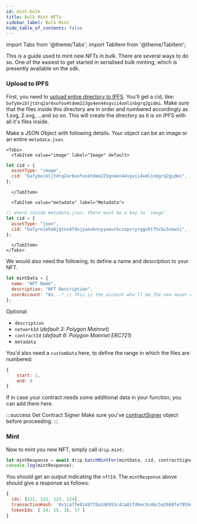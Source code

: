 ```yaml
---
id: mint-bulk
title: Bulk Mint NFTs
sidebar_label: Bulk Mint
hide_table_of_contents: false
---
```


import Tabs from '@theme/Tabs';
import TabItem from '@theme/TabItem';

This is a guide used to mint new NFTs in bulk.
There are several ways to do so. One of the easiest to get started in serialised bulk minting, which is presently available on the sdk.

### Upload to IPFS

First, you need to [upload entire directory to IPFS](/guide/nft/storage/upload#upload-directory). You'll get a cid, like: `bafybeibljtdrq2ar6xofoo4tdem223go4en44sgvii4xmlinbgrq2gidmi`. Make sure that the files inside this directory are in order and numbered accordingly as 1.svg, 2.svg, ...and so on. This will create the directory as it is on IPFS with all it's files inside.

Make a JSON Object with following details. Your object can be an image or an entire `metadata.json`.

```mdx-code-block
<Tabs>
  <TabItem value="image" label="Image" default>
```

```js
let cid = {
  assetType: "image",
  cid: "bafybeibljtdrq2ar6xofoo4tdem223go4en44sgvii4xmlinbgrq2gidmi",
};
```

```mdx-code-block
  </TabItem>

  <TabItem value="metadata" label="Metadata">
```

```js
// where inside metadata.json, there must be a key to `image`
let cid = {
  assetType: "json",
  cid: "bafyreieha6jqtnu4f4njyaovknxyyxeurkcsopcryrggxkt7hcbi5zmwzi",
};
```

```mdx-code-block
  </TabItem>
</Tabs>
```

We would also need the following, to define a name and description to your NFT.

```js
let mintData = {
  name: "NFT Name",
  description: "NFT Description",
  userAccount: "0x..." // This is the account who'll be the new owner of these NFTs. If it's you yourself, put here your public account address.
};
```

Optional:

- `description`
- `networkId` (_default 3: Polygon Mainnet_)
- `contractId` (_default 6: Polygon Mainnet ERC721_)
- `metadata`

You'd also need a `customData` here, to define the range in which the files are numbered:

```js
{
    start: 1,
    end: 4
}
```

If in case your contract needs some additional data in your function, you can add them here.

:::success Get Contract Signer
Make sure you've [contractSigner](/sdk/js/init#contract-client) object before proceeding.
:::

### Mint

Now to mint you new NFT, simply call `drip.mint`:

```js
let mintResponse = await drip.batchMintFor(mintData, cid, contractSigner, customData);
console.log(mintResponse);
```

You should get an output indicating the `nftId`. The `mintResponse` above should give a response as follows:

```js
{
  ids: [121, 122, 123, 124],
  transactionHash: '0x1ca7fe8148778a2d6953c42a81fd6ec5c46c5a2668fe7859dae72f7d42aa1ff0',
  tokenIds: [ 14, 15, 16, 17 ]
}
```
